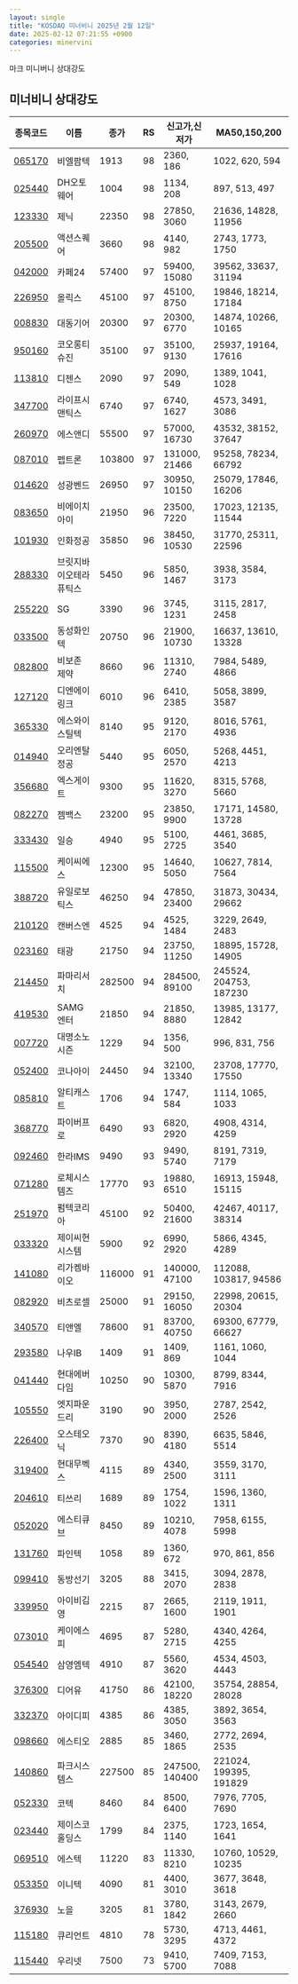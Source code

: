 ```yaml
---
layout: single
title: "KOSDAQ 미너비니 2025년 2월 12일"
date: 2025-02-12 07:21:55 +0900
categories: minervini
---
```

마크 미니버니 상대강도
## 미너비니 상대강도

|종목코드|이름|종가|RS|신고가,신저가|MA50,150,200|
|------|---|---|--|---------|------------|
|[065170](https://finance.daum.net/quotes/A065170)|비엘팜텍|1913|98|2360, 186|1022, 620, 594|
|[025440](https://finance.daum.net/quotes/A025440)|DH오토웨어|1004|98|1134, 208|897, 513, 497|
|[123330](https://finance.daum.net/quotes/A123330)|제닉|22350|98|27850, 3060|21636, 14828, 11956|
|[205500](https://finance.daum.net/quotes/A205500)|액션스퀘어|3660|98|4140, 982|2743, 1773, 1750|
|[042000](https://finance.daum.net/quotes/A042000)|카페24|57400|97|59400, 15080|39562, 33637, 31194|
|[226950](https://finance.daum.net/quotes/A226950)|올릭스|45100|97|45100, 8750|19846, 18214, 17184|
|[008830](https://finance.daum.net/quotes/A008830)|대동기어|20300|97|20300, 6770|14874, 10266, 10165|
|[950160](https://finance.daum.net/quotes/A950160)|코오롱티슈진|35100|97|35100, 9130|25937, 19164, 17616|
|[113810](https://finance.daum.net/quotes/A113810)|디젠스|2090|97|2090, 549|1389, 1041, 1028|
|[347700](https://finance.daum.net/quotes/A347700)|라이프시맨틱스|6740|97|6740, 1627|4573, 3491, 3086|
|[260970](https://finance.daum.net/quotes/A260970)|에스앤디|55500|97|57000, 16730|43532, 38152, 37647|
|[087010](https://finance.daum.net/quotes/A087010)|펩트론|103800|97|131000, 21466|95258, 78234, 66792|
|[014620](https://finance.daum.net/quotes/A014620)|성광벤드|26950|97|30950, 10150|25079, 17846, 16206|
|[083650](https://finance.daum.net/quotes/A083650)|비에이치아이|21950|96|23500, 7220|17023, 12135, 11544|
|[101930](https://finance.daum.net/quotes/A101930)|인화정공|35850|96|38450, 10530|31770, 25311, 22596|
|[288330](https://finance.daum.net/quotes/A288330)|브릿지바이오테라퓨틱스|5450|96|5850, 1467|3938, 3584, 3173|
|[255220](https://finance.daum.net/quotes/A255220)|SG|3390|96|3745, 1231|3115, 2817, 2458|
|[033500](https://finance.daum.net/quotes/A033500)|동성화인텍|20750|96|21900, 10730|16637, 13610, 13328|
|[082800](https://finance.daum.net/quotes/A082800)|비보존 제약|8660|96|11310, 2740|7984, 5489, 4866|
|[127120](https://finance.daum.net/quotes/A127120)|디엔에이링크|6010|96|6410, 2385|5058, 3899, 3587|
|[365330](https://finance.daum.net/quotes/A365330)|에스와이스틸텍|8140|95|9120, 2170|8016, 5761, 4936|
|[014940](https://finance.daum.net/quotes/A014940)|오리엔탈정공|5440|95|6050, 2570|5268, 4451, 4213|
|[356680](https://finance.daum.net/quotes/A356680)|엑스게이트|9300|95|11620, 3270|8315, 5768, 5660|
|[082270](https://finance.daum.net/quotes/A082270)|젬백스|23200|95|23850, 9900|17171, 14580, 13728|
|[333430](https://finance.daum.net/quotes/A333430)|일승|4940|95|5100, 2725|4461, 3685, 3540|
|[115500](https://finance.daum.net/quotes/A115500)|케이씨에스|12300|95|14640, 5050|10627, 7814, 7564|
|[388720](https://finance.daum.net/quotes/A388720)|유일로보틱스|46250|94|47850, 23400|31873, 30434, 29662|
|[210120](https://finance.daum.net/quotes/A210120)|캔버스엔|4525|94|4525, 1484|3229, 2649, 2483|
|[023160](https://finance.daum.net/quotes/A023160)|태광|21750|94|23750, 11250|18895, 15728, 14905|
|[214450](https://finance.daum.net/quotes/A214450)|파마리서치|282500|94|284500, 89100|245524, 204753, 187230|
|[419530](https://finance.daum.net/quotes/A419530)|SAMG엔터|21850|94|21850, 8880|13985, 13177, 12842|
|[007720](https://finance.daum.net/quotes/A007720)|대명소노시즌|1229|94|1356, 500|996, 831, 756|
|[052400](https://finance.daum.net/quotes/A052400)|코나아이|24450|94|32100, 13340|23708, 17770, 17550|
|[085810](https://finance.daum.net/quotes/A085810)|알티캐스트|1706|94|1747, 584|1114, 1065, 1033|
|[368770](https://finance.daum.net/quotes/A368770)|파이버프로|6490|93|6820, 2920|4908, 4314, 4259|
|[092460](https://finance.daum.net/quotes/A092460)|한라IMS|9490|93|9490, 5740|8191, 7319, 7179|
|[071280](https://finance.daum.net/quotes/A071280)|로체시스템즈|17770|93|19880, 6510|16913, 15948, 15115|
|[251970](https://finance.daum.net/quotes/A251970)|펌텍코리아|45100|92|50400, 21600|42467, 40117, 38314|
|[033320](https://finance.daum.net/quotes/A033320)|제이씨현시스템|5900|92|6990, 2920|5866, 4345, 4289|
|[141080](https://finance.daum.net/quotes/A141080)|리가켐바이오|116000|91|140000, 47100|112088, 103817, 94586|
|[082920](https://finance.daum.net/quotes/A082920)|비츠로셀|25000|91|29150, 16050|22998, 20615, 20304|
|[340570](https://finance.daum.net/quotes/A340570)|티앤엘|78600|91|83700, 40750|69300, 67779, 66627|
|[293580](https://finance.daum.net/quotes/A293580)|나우IB|1409|91|1409, 869|1161, 1060, 1044|
|[041440](https://finance.daum.net/quotes/A041440)|현대에버다임|10250|90|10300, 5870|8799, 8344, 7916|
|[105550](https://finance.daum.net/quotes/A105550)|엣지파운드리|3190|90|3950, 2000|2787, 2542, 2526|
|[226400](https://finance.daum.net/quotes/A226400)|오스테오닉|7370|90|8390, 4180|6635, 5846, 5514|
|[319400](https://finance.daum.net/quotes/A319400)|현대무벡스|4115|89|4340, 2500|3559, 3170, 3111|
|[204610](https://finance.daum.net/quotes/A204610)|티쓰리|1689|89|1754, 1022|1596, 1360, 1311|
|[052020](https://finance.daum.net/quotes/A052020)|에스티큐브|8450|89|10210, 4078|7958, 6155, 5998|
|[131760](https://finance.daum.net/quotes/A131760)|파인텍|1058|89|1360, 672|970, 861, 856|
|[099410](https://finance.daum.net/quotes/A099410)|동방선기|3205|88|3415, 2070|3094, 2878, 2838|
|[339950](https://finance.daum.net/quotes/A339950)|아이비김영|2215|87|2665, 1600|2119, 1911, 1901|
|[073010](https://finance.daum.net/quotes/A073010)|케이에스피|4695|87|5280, 2715|4340, 4264, 4255|
|[054540](https://finance.daum.net/quotes/A054540)|삼영엠텍|4910|87|5560, 3620|4534, 4503, 4443|
|[376300](https://finance.daum.net/quotes/A376300)|디어유|41750|86|42100, 18220|35754, 28854, 28028|
|[332370](https://finance.daum.net/quotes/A332370)|아이디피|4385|86|4385, 3050|3892, 3654, 3563|
|[098660](https://finance.daum.net/quotes/A098660)|에스티오|2885|85|3460, 1865|2772, 2694, 2535|
|[140860](https://finance.daum.net/quotes/A140860)|파크시스템스|227500|85|247500, 140400|221024, 199395, 191829|
|[052330](https://finance.daum.net/quotes/A052330)|코텍|8460|84|8500, 6400|7976, 7705, 7690|
|[023440](https://finance.daum.net/quotes/A023440)|제이스코홀딩스|1799|84|2375, 1140|1723, 1654, 1641|
|[069510](https://finance.daum.net/quotes/A069510)|에스텍|11220|83|11330, 8210|10760, 10529, 10235|
|[053350](https://finance.daum.net/quotes/A053350)|이니텍|4090|81|4400, 3010|3677, 3648, 3618|
|[376930](https://finance.daum.net/quotes/A376930)|노을|3205|81|3780, 1842|3143, 2679, 2660|
|[115180](https://finance.daum.net/quotes/A115180)|큐리언트|4810|78|5730, 3295|4713, 4461, 4372|
|[115440](https://finance.daum.net/quotes/A115440)|우리넷|7500|73|9410, 5700|7409, 7153, 7088|


